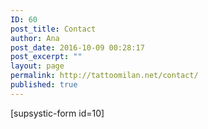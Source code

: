 ```yaml
---
ID: 60
post_title: Contact
author: Ana
post_date: 2016-10-09 00:28:17
post_excerpt: ""
layout: page
permalink: http://tattoomilan.net/contact/
published: true
---
```

[supsystic-form id=10]